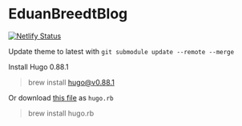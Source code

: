# EduanBreedtBlog

[![Netlify Status](https://api.netlify.com/api/v1/badges/2fd081cd-dc23-4aac-b030-7121c8fc78b8/deploy-status)](https://app.netlify.com/sites/suspicious-joliot-f717d6/deploys)

Update theme to latest with `git submodule update --remote --merge`

Install Hugo 0.88.1
> brew install hugo@v0.88.1

Or download [this file](https://raw.githubusercontent.com/Homebrew/homebrew-core/a61a3ed5960702c9d94038d9a70a027083e82876/Formula/hugo.rb) as `hugo.rb`
> brew install hugo.rb